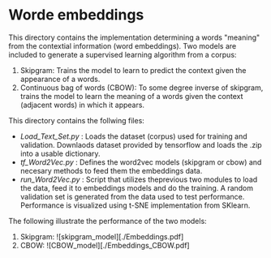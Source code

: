 # Worde embeddings
This directory contains the implementation determining a words "meaning" from the contextial information (word embeddings). Two models are included to generate a 
supervised learning algorithm from a corpus:
1. Skipgram: Trains the model to learn to predict the context given the appearance of a words.
2. Continuous bag of words (CBOW): To some degree inverse of skipgram, trains the model to learn the meaning of a words given the context (adjacent words) in which it appears.

This directory contains the follwing files:

* _Load_Text_Set.py_ : Loads the dataset (corpus) used for training and validation. Downlaods dataset provided by tensorflow and loads the .zip into a usable dictionary.
* _tf_Word2Vec.py_ : Defines the word2vec models (skipgram or cbow) and necesary methods to feed them the embeddings data.
* _run_Word2Vec.py_ : Script that utilizes theprevious two modules to load the data, feed it to embeddings models and do the training. A random validation set is generated from the data used to test performance. Performance is visualized using t-SNE implementation from SKlearn.

The following illustrate the performance of the two models:
1. Skipgram:
![skipgram_model][./Embeddings.pdf]
2. CBOW:
![CBOW_model][./Embeddings_CBOW.pdf]

